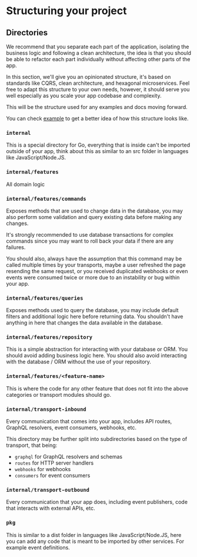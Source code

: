 # Structuring your project

## Directories

We recommend that you separate each part of the application, isolating the
business logic and following a clean architecture, the idea is that you should
be able to refactor each part individually without affecting other parts of the
app.

In this section, we'll give you an opinionated structure, it's based on
standards like CQRS, clean architecture, and hexagonal microservices. Feel free
to adapt this structure to your own needs, however, it should serve you well
especially as you scale your app codebase and complexity.

This will be the structure used for any examples and docs moving forward.

You can check [example](https://github.com/gothunder/thunder/tree/main/example)
to get a better idea of how this structure looks like.

### `internal`

This is a special directory for Go, everything that is inside can't be imported
outside of your app, think about this as similar to an src folder in languages
like JavaScript/Node.JS.

### `internal/features`

All domain logic

### `internal/features/commands`

Exposes methods that are used to change data in the database, you may also
perform some validation and query existing data before making any changes.

It's strongly recommended to use database transactions for complex commands
since you may want to roll back your data if there are any failures.

You should also, always have the assumption that this command may be called
multiple times by your transports, maybe a user refreshed the page resending
the same request, or you received duplicated webhooks or even events were
consumed twice or more due to an instability or bug within your app.

### `internal/features/queries`

Exposes methods used to query the database, you may include default filters and
additional logic here before returning data. You shouldn't have anything in
here that changes the data available in the database.

### `internal/features/repository`

This is a simple abstraction for interacting with your database or ORM. You
should avoid adding business logic here. You should also avoid interacting with
the database / ORM without the use of your repository.

### `internal/features/<feature-name>`

This is where the code for any other feature that does not fit into the above
categories or transport modules should go.

### `internal/transport-inbound`

Every communication that comes into your app, includes API routes, GraphQL
resolvers, event consumers, webhooks, etc.

This directory may be further split into subdirectories based on the type of
transport, that being:

- `graphql` for GraphQL resolvers and schemas
- `routes` for HTTP server handlers
- `webhooks` for webhooks
- `consumers` for event consumers

### `internal/transport-outbound`

Every communication that your app does, including event publishers, code that
interacts with external APIs, etc.

### `pkg`

This is similar to a dist folder in languages like JavaScript/Node.JS, here
you can add any code that is meant to be imported by other services. For
example event definitions.
